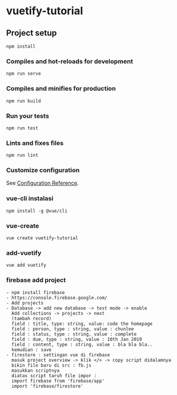 # vuetify-tutorial

## Project setup
```
npm install
```

### Compiles and hot-reloads for development
```
npm run serve
```

### Compiles and minifies for production
```
npm run build
```

### Run your tests
```
npm run test
```

### Lints and fixes files
```
npm run lint
```

### Customize configuration
See [Configuration Reference](https://cli.vuejs.org/config/).

### vue-cli instalasi
```
npm install -g @vue/cli
```

### vue-create
```
vue create vuetify-tutorial
```

### add-vuetify
```
vue add vuetify
```

### firebase add project
```
- npm install firebase 
- https://console.firebase.google.com/
- Add projects
- Database -> add new database -> test mode -> enable
  Add collections -> projects -> next
  (tambah record)
  field : title, type: string, value: code the homepage
  field : person, type : string, value : chunlee
  field : status, type : string, value : complete
  field : due, type : string, value : 10th Jan 2019
  field : content, type : string, value : bla bla bla..
  kemudian : save
- firestore : settingan vue di firebase
  masuk project overview -> klik </> -> copy script didalamnya
  bikin file baru di src : fb.js
  masukkan scriptnya
  diatas script taruh file impor :
  import firebase from 'firebase/app'
  import 'firebase/firestore'

 

```

